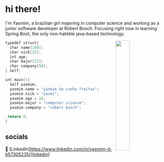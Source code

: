 # hi there!

I'm Yasmim, a brazilian girl majoring in computer science and working as
a junior software developer at Robert Bosch. Focusing right now in learning
Spring Boot, the only non-hateble java-based technology.

<img align="right" width="30%" src="https://i.pinimg.com/originals/9c/6c/bf/9c6cbf6422540efea28bdacbc3bee061.gif"/>

```kotlin
typedef struct{
  char name[100];
  char nick[25];
  int age;
  char major[25];
  char company[50];
} Self;

int main(){
  Self yasmim;
  yasmim.name = "yasmim da cunha freitas";
  yasmim.nick = "yasmi";
  yasmim.age = 18;
  yasmim.major = "computer science";
  yasmim.company = "robert bosch";

 return 0;
}

```
## socials

👔 [LinkedIn]https://www.linkedin.com/in/yasmim-d-b57305235/[linkedin]
